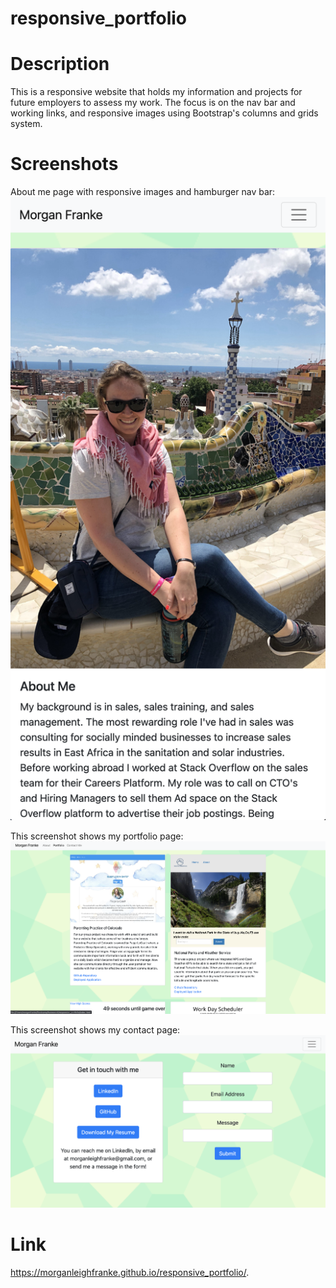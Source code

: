 # responsive_portfolio

# Description
This is a responsive website that holds my information and projects for future employers to assess my work. The focus is on the nav bar and working links, and responsive images using Bootstrap's columns and grids system. 

# Screenshots

About me page with responsive images and hamburger nav bar:
![Alt text](assets/images/aboutme.png?raw=true "About Me Screenshot")

This screenshot shows my portfolio page:
![Alt text](assets/images/portfolio.png?raw=true "Portfolio Screenshot")

This screenshot shows my contact page:
![Alt text](assets/images/contact.png?raw=true "Contact Screenshot")

# Link

 https://morganleighfranke.github.io/responsive_portfolio/.